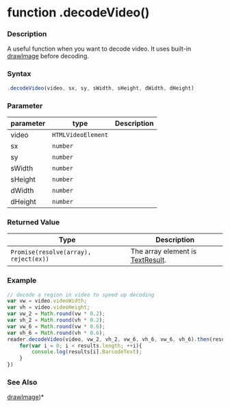 # function .decodeVideo()

### Description

A useful function when you want to decode video. It uses built-in [drawImage](https://developer.mozilla.org/en-US/docs/Web/API/CanvasRenderingContext2D/drawImage) before decoding.

### Syntax

```js
.decodeVideo(video, sx, sy, sWidth, sHeight, dWidth, dHeight)
```

### Parameter

| parameter | type | Description |
| --- | --- | --- |
| video | `HTMLVideoElement` |  |
| sx | `number` |  |
| sy | `number` |  |
| sWidth | `number` |  |
| sHeight | `number` |  |
| dWidth | `number` |  |
| dHeight | `number` |  |

### Returned Value

| Type | Description |
| --- | --- |
| `Promise(resolve(array), reject(ex))` | The array element is [TextResult](objectTextResult.md). |

### Example

```js
// decode a region in video to speed up decoding
var vw = video.videoWidth;
var vh = video.videoHeight;
var vw_2 = Math.round(vw * 0.2);
var vh_2 = Math.round(vh * 0.2);
var vw_6 = Math.round(vw * 0.6);
var vh_6 = Math.round(vh * 0.6);
reader.decodeVideo(video, vw_2, vh_2, vw_6, vh_6, vw_6, vh_6).then(results=>{
    for(var i = 0; i < results.length; ++i){
        console.log(results[i].BarcodeText);
    }
})
```

### See Also

[drawImage](https://developer.mozilla.org/en-US/docs/Web/API/CanvasRenderingContext2D/drawImage))*
